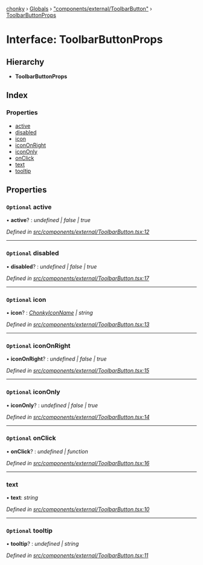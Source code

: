 [chonky](../README.md) › [Globals](../globals.md) › ["components/external/ToolbarButton"](../modules/_components_external_toolbarbutton_.md) › [ToolbarButtonProps](_components_external_toolbarbutton_.toolbarbuttonprops.md)

# Interface: ToolbarButtonProps

## Hierarchy

* **ToolbarButtonProps**

## Index

### Properties

* [active](_components_external_toolbarbutton_.toolbarbuttonprops.md#optional-active)
* [disabled](_components_external_toolbarbutton_.toolbarbuttonprops.md#optional-disabled)
* [icon](_components_external_toolbarbutton_.toolbarbuttonprops.md#optional-icon)
* [iconOnRight](_components_external_toolbarbutton_.toolbarbuttonprops.md#optional-icononright)
* [iconOnly](_components_external_toolbarbutton_.toolbarbuttonprops.md#optional-icononly)
* [onClick](_components_external_toolbarbutton_.toolbarbuttonprops.md#optional-onclick)
* [text](_components_external_toolbarbutton_.toolbarbuttonprops.md#text)
* [tooltip](_components_external_toolbarbutton_.toolbarbuttonprops.md#optional-tooltip)

## Properties

### `Optional` active

• **active**? : *undefined | false | true*

*Defined in [src/components/external/ToolbarButton.tsx:12](https://github.com/TimboKZ/Chonky/blob/ce1f2d4/src/components/external/ToolbarButton.tsx#L12)*

___

### `Optional` disabled

• **disabled**? : *undefined | false | true*

*Defined in [src/components/external/ToolbarButton.tsx:17](https://github.com/TimboKZ/Chonky/blob/ce1f2d4/src/components/external/ToolbarButton.tsx#L17)*

___

### `Optional` icon

• **icon**? : *[ChonkyIconName](../enums/_types_icons_types_.chonkyiconname.md) | string*

*Defined in [src/components/external/ToolbarButton.tsx:13](https://github.com/TimboKZ/Chonky/blob/ce1f2d4/src/components/external/ToolbarButton.tsx#L13)*

___

### `Optional` iconOnRight

• **iconOnRight**? : *undefined | false | true*

*Defined in [src/components/external/ToolbarButton.tsx:15](https://github.com/TimboKZ/Chonky/blob/ce1f2d4/src/components/external/ToolbarButton.tsx#L15)*

___

### `Optional` iconOnly

• **iconOnly**? : *undefined | false | true*

*Defined in [src/components/external/ToolbarButton.tsx:14](https://github.com/TimboKZ/Chonky/blob/ce1f2d4/src/components/external/ToolbarButton.tsx#L14)*

___

### `Optional` onClick

• **onClick**? : *undefined | function*

*Defined in [src/components/external/ToolbarButton.tsx:16](https://github.com/TimboKZ/Chonky/blob/ce1f2d4/src/components/external/ToolbarButton.tsx#L16)*

___

###  text

• **text**: *string*

*Defined in [src/components/external/ToolbarButton.tsx:10](https://github.com/TimboKZ/Chonky/blob/ce1f2d4/src/components/external/ToolbarButton.tsx#L10)*

___

### `Optional` tooltip

• **tooltip**? : *undefined | string*

*Defined in [src/components/external/ToolbarButton.tsx:11](https://github.com/TimboKZ/Chonky/blob/ce1f2d4/src/components/external/ToolbarButton.tsx#L11)*
